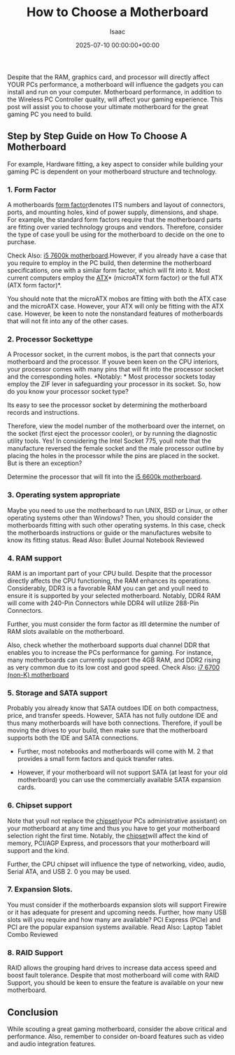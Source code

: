 ﻿---
title: How to Choose a Motherboard
description: Despite that the RAM, graphics card, and processor will directly affect YOUR PCs performance, a motherboard will influence the gadgets you can install and run...
slug: /how-to-choose-a-motherboard/
date: 2025-07-10 00:00:00+00:00
lastmod: 2025-07-10 00:00:00+03:00
author: Isaac
categories:

- Motherboards
tags:

- motherboards

- motherboard
layout: post
---

Despite that the RAM, graphics card, and processor will directly affect YOUR PCs performance, a motherboard will influence the gadgets you can install and run on your computer. Motherboard performance, in addition to the Wireless PC Controller quality, will affect your gaming experience. This post will assist you to choose your ultimate motherboard for the great gaming PC you need to build.

##  Step by Step Guide on How To Choose A Motherboard

For example, Hardware fitting, a key aspect to consider while building your gaming PC is dependent on your motherboard structure and technology.

###  1. Form Factor

A motherboards [form factor](https://en.wikipedia.org/wiki/Computer_form_factor)denotes ITS numbers and layout of connectors, ports, and mounting holes, kind of power supply, dimensions, and shape. For example, the standard form factors require that the motherboard parts are fitting over varied technology groups and vendors. Therefore, consider the type of case youll be using for the motherboard to decide on the one to purchase.

Check Also: [i5 7600k motherboard](https://pestpolicy.com/best-motherboard-for-i5-7600k/).However, if you already have a case that you require to employ in the PC build, then determine the motherboard specifications, one with a similar form factor, which will fit into it. Most current computers employ the [ATX](https://en.wikipedia.org/wiki/MicroATX)* (microATX form factor) or the full ATX (ATX form factor)*.

You should note that the microATX mobos are fitting with both the ATX case and the microATX case. However, your ATX will only be fitting with the ATX case. However, be keen to note the nonstandard features of motherboards that will not fit into any of the other cases.

###  2. Processor Sockettype

A Processor socket, in the current mobos, is the part that connects your motherboard and the processor. If youve been keen on the CPU interiors, your processor comes with many pins that will fit into the processor socket and the corresponding holes. *Notably: * Most processor sockets today employ the ZIF lever in safeguarding your processor in its socket. So, how do you know your processor socket type?

Its easy to see the processor socket by determining the motherboard records and instructions.

Therefore, view the model number of the motherboard over the internet, on the socket (first eject the processor cooler), or by running the diagnostic utility tools. Yes! In considering the Intel Socket 775, youll note that the manufacture reversed the female socket and the male processor outline by placing the holes in the processor while the pins are placed in the socket. But is there an exception?

Determine the processor that will fit into the [i5 6600k motherboard](https://pestpolicy.com/best-motherboard-for-i5-6600k/).

###  3. Operating system appropriate

Maybe you need to use the motherboard to run UNIX, BSD or Linux, or other operating systems other than Windows? Then, you should consider the motherboards fitting with such other operating systems. In this case, check the motherboards instructions or guide or the manufactures website to know its fitting status. Read Also: Bullet Journal Notebook Reviewed

###  4. RAM support

RAM is an important part of your CPU build. Despite that the processor directly affects the CPU functioning, the RAM enhances its operations. Considerably, DDR3 is a favorable RAM you can get and youll need to ensure it is supported by your selected motherboard. Notably, DDR4 RAM will come with 240-Pin Connectors while DDR4 will utilize 288-Pin Connectors.

Further, you must consider the form factor as itll determine the number of RAM slots available on the motherboard.

Also, check whether the motherboard supports dual channel DDR that enables you to increase the PCs performance for gaming. For instance, many motherboards can currently support the 4GB RAM, and DDR2 rising as very common due to its low cost and good speed. Check Also: [i7 6700 (non-K) motherboard](https://pestpolicy.com/best-motherboard-for-i7-6700/)

###  5. Storage and SATA support

Probably you already know that SATA outdoes IDE on both compactness, price, and transfer speeds. However, SATA has not fully outdone IDE and thus many motherboards will have both connections. Therefore, if youll be moving the drives to your build, then make sure that the motherboard supports both the IDE and SATA connections.

- Further, most notebooks and motherboards will come with M. 2 that provides a small form factors and quick transfer rates.

- However, if your motherboard will not support SATA (at least for your old motherboard) you can use the commercially available SATA expansion cards.

###  6. Chipset support

Note that youll not replace the [chipset](https://en.wikipedia.org/wiki/Chipset)(your PCs administrative assistant) on your motherboard at any time and thus you have to get your motherboard selection right the first time. Notably, the [chipset](https://www.intel.com/content/www/us/en/products/chipsets.html)will affect the kind of memory, PCI/AGP Express, and processors that your motherboard will support and the kind.

Further, the CPU chipset will influence the type of networking, video, audio, Serial ATA, and USB 2. 0 you may be used.

###  7. Expansion Slots.

You must consider if the motherboards expansion slots will support Firewire or it has adequate for present and upcoming needs. Further, how many USB slots will you require and how many are available? PCI Express (PCIe) and PCI are the popular expansion systems available. Read Also: Laptop Tablet Combo Reviewed

###  8. RAID Support

RAID allows the grouping hard drives to increase data access speed and boost fault tolerance. Despite that most motherboard will come with RAID Support, you should be keen to ensure the feature is available on your new motherboard.

##  Conclusion

While scouting a great gaming motherboard, consider the above critical and performance. Also, remember to consider on-board features such as video and audio integration features.

